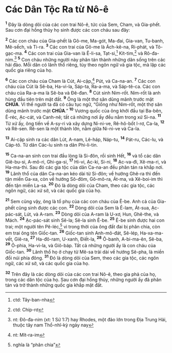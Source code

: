 # Các Dân Tộc Ra từ Nô-ê
<sup><b>1</b></sup> Đây là dòng dõi của các con trai Nô-ê, tức của Sem, Cham, và Gia-phết. Sau cơn đại hồng thủy họ sinh được các con cháu sau đây:

<sup><b>2</b></sup> Các con cháu của Gia-phết là Gô-me, Ma-gót, Ma-đai, Gia-van, Tu-banh, Mê-sếch, và Ti-ra. <sup><b>3</b></sup> Các con trai của Gô-me là Ách-kê-na, Ri-phát, và Tô-gạc-ma. <sup><b>4</b></sup> Các con trai của Gia-van là Ê-li-sa, Tạt-si,[^1-742767aa-481f-4dde-bbef-be9a2f9dc419] Kít-tim,[^2-742767aa-481f-4dde-bbef-be9a2f9dc419] và Rô-đa-nim.[^3-742767aa-481f-4dde-bbef-be9a2f9dc419] <sup><b>5</b></sup> Con cháu những người này phân tán thành những dân sống trên các hải đảo. Mỗi dân có lãnh thổ riêng, tùy theo ngôn ngữ và gia tộc, mà lập các quốc gia riêng của họ.

<sup><b>6</b></sup> Các con cháu của Cham là Cút, Ai-cập,[^4-742767aa-481f-4dde-bbef-be9a2f9dc419] Pút, và Ca-na-an. <sup><b>7</b></sup> Các con cháu của Cút là Sê-ba, Ha-vi-la, Sáp-ta, Ra-a-ma, và Sáp-tê-ca. Các con cháu của Ra-a-ma là Sê-ba và Đê-đan. <sup><b>8</b></sup> Cút sinh Nim-rốt. Nim-rốt là anh hùng đầu tiên trên mặt đất. <sup><b>9</b></sup> Ông là một thợ săn dũng mãnh trước mặt **CHÚA**. Vì thế người ta đã có câu tục ngữ, “Giống như Nim-rốt, một thợ săn dũng mãnh trước mặt **CHÚA**.” <sup><b>10</b></sup> Vương quốc của ông khởi đầu tại Ba-bên, Ê-réc, Ạc-cát, và Canh-nê; tất cả những nơi ấy đều nằm trong xứ Si-na. <sup><b>11</b></sup> Từ xứ ấy, ông tiến về A-sy-ri và xây dựng Ni-ni-ve, Rê-hô-bốt I-rơ, Ca-la, <sup><b>12</b></sup> và Rê-sen. Rê-sen là một thành lớn, nằm giữa Ni-ni-ve và Ca-la.

<sup><b>13</b></sup> Ai-cập sinh ra các dân Lút, A-nam, Lê-háp, Náp-tu, <sup><b>14</b></sup> Pát-ru, Các-lu, và Cáp-tô. Từ dân Các-lu sinh ra dân Phi-li-tin.

<sup><b>15</b></sup> Ca-na-an sinh con trai đầu lòng là Si-đôn, rồi sinh Hết, <sup><b>16</b></sup> và tổ các dân Giê-bu-si, A-mô-ri, Ghi-ga-si, <sup><b>17</b></sup> Hi-vi, Ạc-ki, Si-ni, <sup><b>18</b></sup> Ạc-va-đi, Xê-ma-ri, và Ha-ma-thi. Sau đó các gia tộc của dân Ca-na-an đều phân tán ra khắp nơi. <sup><b>19</b></sup> Lãnh thổ của dân Ca-na-an kéo dài từ Si-đôn; về hướng Ghê-ra thì đến tận miền Ga-xa, còn về hướng Sô-đôm, Gô-mô-ra, Át-ma, và Xê-boi-im thì đến tận miền La-sa. <sup><b>20</b></sup> Đó là dòng dõi của Cham, theo các gia tộc, các ngôn ngữ, các xứ sở, và các quốc gia của họ.

<sup><b>21</b></sup> Sem cũng vậy, ông là tổ phụ của các con cháu của Ê-be. Anh cả của Gia-phết cũng sinh được các con. <sup><b>22</b></sup> Dòng dõi của Sem là Ê-lam, Át-sua, Ạc-pác-sát, Lút, và A-ram. <sup><b>23</b></sup> Dòng dõi của A-ram là U-xơ, Hun, Ghê-the, và Mách. <sup><b>24</b></sup> Ạc-pác-sát sinh Sê-la; Sê-la sinh Ê-be. <sup><b>25</b></sup> Ê-be sinh được hai con trai; một người tên Pê-léc,[^5-742767aa-481f-4dde-bbef-be9a2f9dc419] vì trong thời của ông đất đai bị phân chia, còn em trai ông tên Giốc-tan. <sup><b>26</b></sup> Giốc-tan sinh Anh-mô-đát, Sê-lép, Ha-xa-ma-vết, Giê-ra, <sup><b>27</b></sup> Ha-đô-ram, U-xanh, Điết-la, <sup><b>28</b></sup> Ô-banh, A-bi-ma-ên, Sê-ba, <sup><b>29</b></sup> Ô-phia, Ha-vi-la, và Giô-báp. Tất cả những người ấy là con cháu của Giốc-tan. <sup><b>30</b></sup> Lãnh thổ họ ở chạy từ Mê-sa trải dài về hướng Sê-pha, là miền đồi núi phía đông. <sup><b>31</b></sup> Đó là dòng dõi của Sem, theo các gia tộc, các ngôn ngữ, các xứ sở, và các quốc gia của họ.

<sup><b>32</b></sup> Trên đây là các dòng dõi của các con trai Nô-ê, theo gia phả của họ, trong các dân tộc của họ. Sau cơn đại hồng thủy, những người ấy đã phân tán và trở thành những quốc gia khắp mặt đất.

[^1-742767aa-481f-4dde-bbef-be9a2f9dc419]: ctd: Tây-ban-nha
[^2-742767aa-481f-4dde-bbef-be9a2f9dc419]: ctd: Chíp-rơ
[^3-742767aa-481f-4dde-bbef-be9a2f9dc419]: nt: Đô-đa-nim (xt: 1 Sử 1:7) hay Rhodes, một đảo lớn trong Địa Trung Hải, thuộc tây nam Thổ-nhĩ-kỳ ngày nay
[^4-742767aa-481f-4dde-bbef-be9a2f9dc419]: nt: Mít-ra-im
[^5-742767aa-481f-4dde-bbef-be9a2f9dc419]: nghĩa là “phân chia”